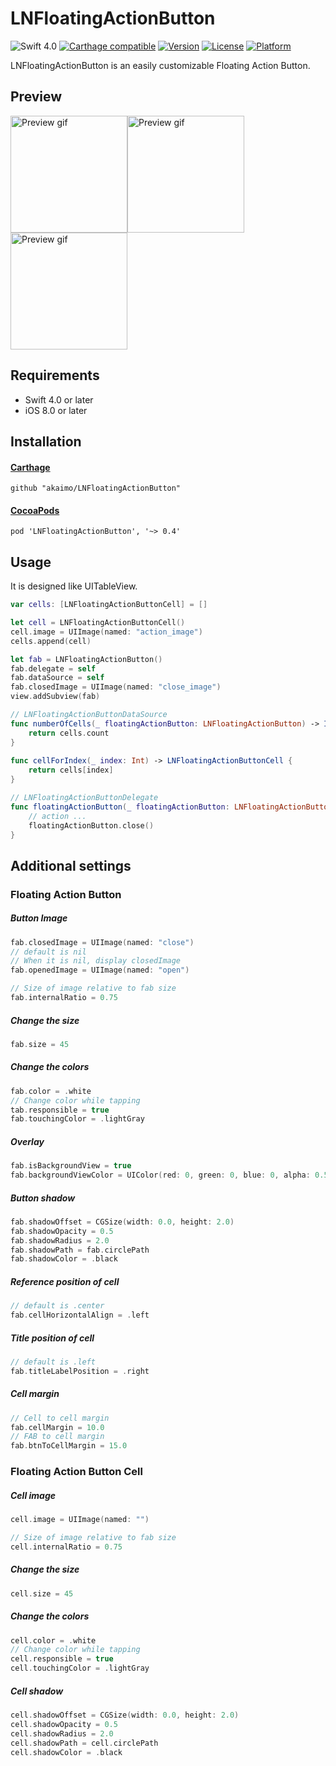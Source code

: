 # LNFloatingActionButton
![Swift 4.0](https://img.shields.io/badge/Swift-4.0-orange.svg)
[![Carthage compatible](https://img.shields.io/badge/Carthage-compatible-4BC51D.svg?style=flat)](https://github.com/Carthage/Carthage)
[![Version](https://img.shields.io/cocoapods/v/LNFloatingActionButton.svg?style=flat)](http://cocoapods.org/pods/LNFloatingActionButton)
[![License](https://img.shields.io/cocoapods/l/LNFloatingActionButton.svg?style=flat)](http://cocoapods.org/pods/LNFloatingActionButton)
[![Platform](https://img.shields.io/cocoapods/p/LNFloatingActionButton.svg?style=flat)](http://cocoapods.org/pods/LNFloatingActionButton)
  
LNFloatingActionButton is an easily customizable Floating Action Button.

## Preview
<img src="https://github.com/akaimo/LNFloatingActionButton/blob/master/Images/normal_cell.gif" width='187' alt="Preview gif"><img src="https://github.com/akaimo/LNFloatingActionButton/blob/master/Images/title_cell.gif" width='187' alt="Preview gif"><img src="https://github.com/akaimo/LNFloatingActionButton/blob/master/Images/ellipse_cell.gif" width='187' alt="Preview gif">

## Requirements
- Swift 4.0 or later
- iOS 8.0 or later

## Installation
#### [Carthage](https://github.com/Carthage/Carthage)
```
github "akaimo/LNFloatingActionButton"
```

#### [CocoaPods](https://github.com/cocoapods/cocoapods)
```
pod 'LNFloatingActionButton', '~> 0.4'
```

## Usage
It is designed like UITableView.
```swift
var cells: [LNFloatingActionButtonCell] = []

let cell = LNFloatingActionButtonCell()
cell.image = UIImage(named: "action_image")
cells.append(cell)

let fab = LNFloatingActionButton()
fab.delegate = self
fab.dataSource = self
fab.closedImage = UIImage(named: "close_image")
view.addSubview(fab)

// LNFloatingActionButtonDataSource
func numberOfCells(_ floatingActionButton: LNFloatingActionButton) -> Int {
    return cells.count
}
    
func cellForIndex(_ index: Int) -> LNFloatingActionButtonCell {
    return cells[index]
}

// LNFloatingActionButtonDelegate
func floatingActionButton(_ floatingActionButton: LNFloatingActionButton, didSelectItemAtIndex index: Int) {
    // action ...
    floatingActionButton.close()
}
```

## Additional settings
### Floating Action Button
##### Button Image
```swift
fab.closedImage = UIImage(named: "close")
// default is nil
// When it is nil, display closedImage
fab.openedImage = UIImage(named: "open")

// Size of image relative to fab size
fab.internalRatio = 0.75
```

##### Change the size
```swift
fab.size = 45
```

##### Change the colors
```swift
fab.color = .white
// Change color while tapping
tab.responsible = true
fab.touchingColor = .lightGray
```

##### Overlay
```swift
fab.isBackgroundView = true
fab.backgroundViewColor = UIColor(red: 0, green: 0, blue: 0, alpha: 0.5)
```

##### Button shadow
```swift
fab.shadowOffset = CGSize(width: 0.0, height: 2.0)
fab.shadowOpacity = 0.5
fab.shadowRadius = 2.0
fab.shadowPath = fab.circlePath
fab.shadowColor = .black
```

##### Reference position of cell
```swift
// default is .center
fab.cellHorizontalAlign = .left
```

##### Title position of cell
```swift
// default is .left
fab.titleLabelPosition = .right
```

##### Cell margin
```swift
// Cell to cell margin
fab.cellMargin = 10.0
// FAB to cell margin
fab.btnToCellMargin = 15.0
```

### Floating Action Button Cell
##### Cell image
```swift
cell.image = UIImage(named: "")

// Size of image relative to fab size
cell.internalRatio = 0.75
```

##### Change the size
```swift
cell.size = 45
```

##### Change the colors
```swift
cell.color = .white
// Change color while tapping
cell.responsible = true
cell.touchingColor = .lightGray
```

##### Cell shadow
```swift
cell.shadowOffset = CGSize(width: 0.0, height: 2.0)
cell.shadowOpacity = 0.5
cell.shadowRadius = 2.0
cell.shadowPath = cell.circlePath
cell.shadowColor = .black
```
